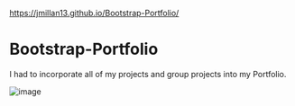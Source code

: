  https://jmillan13.github.io/Bootstrap-Portfolio/
# Bootstrap-Portfolio

I had to incorporate all of my projects and group projects into my Portfolio.

![image](https://user-images.githubusercontent.com/46582302/65397529-cb6c4900-dd7e-11e9-8c0b-27b1da8f8a80.png)



